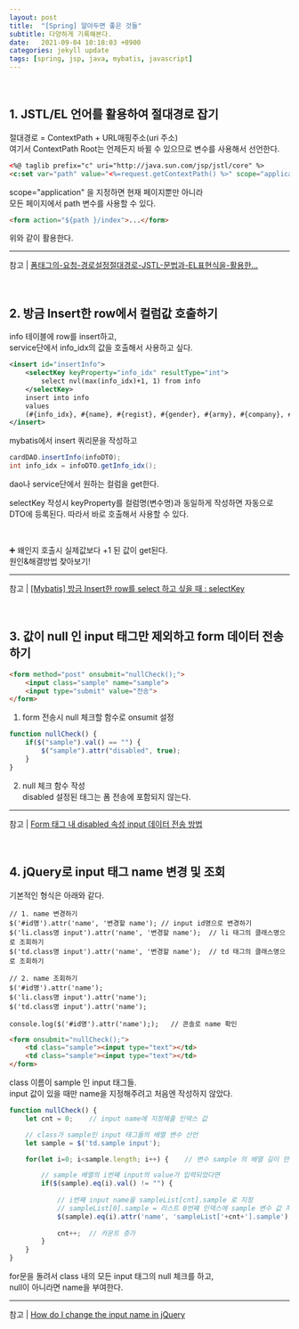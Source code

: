 ```yaml
---
layout: post
title:  "[Spring] 알아두면 좋은 것들"
subtitle: 다양하게 기록해본다.
date:   2021-09-04 10:18:03 +0900
categories: jekyll update
tags: [spring, jsp, java, mybatis, javascript]
---
```


<br>

## 1. JSTL/EL 언어를 활용하여 절대경로 잡기

절대경로 = ContextPath + URL매핑주소(uri 주소)   
여기서 ContextPath Root는 언제든지 바뀔 수 있으므로 변수를 사용해서 선언한다.

```html
<%@ taglib prefix="c" uri="http://java.sun.com/jsp/jstl/core" %>
<c:set var="path" value="<%=request.getContextPath() %>" scope="application" />
```

scope="application" 을 지정하면 현재 페이지뿐만 아니라    
모든 페이지에서 path 변수를 사용할 수 있다.

```html
<form action="${path }/index">...</form>
```
위와 같이 활용한다.

---
참고 | [폼태그의-요청-경로설정절대경로-JSTL-문법과-EL표현식을-활용한...](https://u-it.tistory.com/entry/%ED%8F%BC%ED%83%9C%EA%B7%B8%EC%9D%98-%EC%9A%94%EC%B2%AD-%EA%B2%BD%EB%A1%9C%EC%84%A4%EC%A0%95%EC%A0%88%EB%8C%80%EA%B2%BD%EB%A1%9C-JSTL-%EB%AC%B8%EB%B2%95%EA%B3%BC-EL%ED%91%9C%ED%98%84%EC%8B%9D%EC%9D%84-%ED%99%9C%EC%9A%A9%ED%95%9C-ContextPath-Root%EC%A0%88%EB%8C%80%EA%B2%BD%EB%A1%9C-%EC%B0%B8%EC%A1%B0%EB%B2%95)

<br>



## 2. 방금 Insert한 row에서 컬럼값 호출하기

info 테이블에 row를 insert하고,  
service단에서 info_idx의 값을 호출해서 사용하고 싶다.  

```xml
<insert id="insertInfo">
	<selectKey keyProperty="info_idx" resultType="int">
		select nvl(max(info_idx)+1, 1) from info 
	</selectKey>
	insert into info 
	values
	(#{info_idx}, #{name}, #{regist}, #{gender}, #{army}, #{company}, #{depart}, #{position}, #{phone}, #{email}, #{addr}, #{profile}, sysdate)
</insert>
```
mybatis에서 insert 쿼리문을 작성하고


```java
cardDAO.insertInfo(infoDTO);
int info_idx = infoDTO.getInfo_idx();
```
dao나 service단에서 원하는 컬럼을 get한다.

selectKey 작성시 keyProperty를 컬럼명(변수명)과 동일하게 작성하면 자동으로 DTO에 등록된다.
따라서 바로 호출해서 사용할 수 있다. 

<br>

➕ 왜인지 호출시 실제값보다 +1 된 값이 get된다.  
원인&해결방법 찾아보기!  

---
참고 | [[Mybatis] 방금 Insert한 row를 select 하고 싶을 때 : selectKey](https://joo-dev.tistory.com/2)

<br>

## 3. 값이 null 인 input 태그만 제외하고 form 데이터 전송하기

```html
<form method="post" onsubmit="nullCheck();">
	<input class="sample" name="sample">
	<input type="submit" value="전송">
</form>
```
1) form 전송시 null 체크할 함수로 onsumit 설정

```javascript
function nullCheck() {	
	if($("sample").val() == "") {
		$("sample").attr("disabled", true);
	}
}
```
2) null 체크 함수 작성  
disabled 설정된 태그는 폼 전송에 포함되지 않는다.


---
참고 | [Form 태그 내 disabled 속성 input 데이터 전송 방법](https://mmozzi.tistory.com/20)

<br>

## 4. jQuery로  input 태그 name 변경 및 조회

기본적인 형식은 아래와 같다.  

```javacript
// 1. name 변경하기
$('#id명').attr('name', '변경할 name');	// input id명으로 변경하기
$('li.class명 input').attr('name', '변경할 name');	// li 태그의 클래스명으로 조회하기
$('td.class명 input').attr('name', '변경할 name');	// td 태그의 클래스명으로 조회하기

// 2. name 조회하기
$('#id명').attr('name');
$('li.class명 input').attr('name');
$('td.class명 input').attr('name');

console.log($('#id명').attr('name'););	// 콘솔로 name 확인
```


```html
<form onsubmit="nullCheck();">
	<td class="sample"><input type="text"></td>
	<td class="sample"><input type="text"></td>
</form>
```
class 이름이 sample 인 input 태그들.  
input 값이 있을 때만 name을 지정해주려고 처음엔 작성하지 않았다.  


```javascript
function nullCheck() {
	let cnt = 0; 	// input name에 지정해줄 인덱스 값

	// class가 sample인 input 태그들의 배열 변수 선언
	let sample = $('td.sample input');	

	for(let i=0; i<sample.length; i++) {	// 변수 sample 의 배열 길이 만큼 반복

		// sample 배열의 i번째 input의 value가 입력되었다면
		if($(sample).eq(i).val() != "") {	
			
			// i번째 input name을 sampleList[cnt].sample 로 지정
			// sampleList[0].sample = 리스트 0번째 인덱스에 sample 변수 값 저장
			$(sample).eq(i).attr('name', 'sampleList['+cnt+'].sample');
			
			cnt++;	// 카운트 증가
		}
	}
}
```

for문을 돌려서 class 내의 모든 input 태그의 null 체크를 하고,  
null이 아니라면 name을 부여한다.  

---
참고 | [How do I change the input name in jQuery](https://stackoverflow.com/questions/34622125/how-do-i-change-the-input-name-in-jquery/34622242)
